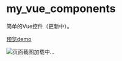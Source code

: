 # my_vue_components
简单的Vue控件（更新中）。

<a target="_blank" href="http://119.3.144.14:8080">预览demo</a><br>

<img alt="页面截图加载中..." src="demo.JPG" />
